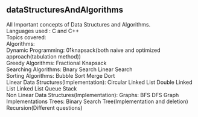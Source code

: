 ## dataStructuresAndAlgorithms
All Important concepts of Data Structures and Algorithms.
<br>
Languages used : C and C++
<br>
Topics covered:
<br>
Algorithms:
<br>
    Dynamic Programming:
        01knapsack(both naive and optimized approach(tabulation method))
    <br>
    Greedy Algorithms:
        Fractional Knapsack
    <br>
    Searching Algorithms:
        Bnary Search
        Linear Search
    <br>
    Sorting Algorithms:
        Bubble Sort
        Merge Dort
<br>
Linear Data Structures(Implementation):
    Circular Linked List
	Double Linked List
	Linked List
	Queue
	Stack
<br>
Non Linear Data Structures(Implementation):
	Graphs:
		BFS
		DFS
		Graph Implementations
	Trees:
		Binary Search Tree(Implementation and deletion)
<br>
Recursion(Different questions)
